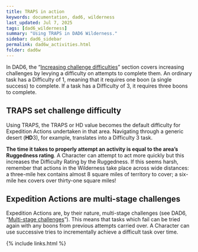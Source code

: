 ```yaml
---
title: TRAPS in action
keywords: documentation, dad6, wilderness
last_updated: Jul 7, 2025
tags: [dad6_wilderness]
summary: "Using TRAPS in DAD6 Wilderness."
sidebar: dad6_sidebar
permalink: dad6w_activities.html
folder: dad6w
---
```


In DAD6, the “[Increasing challenge difficulties](dad6_increasing_difficulty.html)” section covers increasing challenges by levying a difficulty on attempts to complete them. An ordinary task has a Difficulty of 1, meaning that it requires one boon (a single success) to complete. If a task has a Difficulty of 3, it requires three boons to complete.

## TRAPS set challenge difficulty

Using TRAPS, the TRAPS or HD value becomes the default difficulty for Expedition Actions undertaken in that area. Navigating through a generic desert (**HD**3), for example, translates into a Difficulty 3 task.

**The time it takes to properly attempt an activity is equal to the area’s Ruggedness rating**. A Character can attempt to act more quickly but this increases the Difficulty Rating by the Ruggedness. If this seems harsh, remember that actions in the Wilderness take place across wide distances: a three-mile hex contains almost 8 square miles of territory to cover; a six-mile hex covers over thirty-one square miles!

## Expedition Actions are multi-stage challenges

Expedition Actions are, by their nature, multi-stage challenges (see DAD6, “[Multi-stage challenges](dad6_multi_stage.html)”). This means that tasks which fail can be tried again with any boons from previous attempts carried over. A Character can use successive tries to incrementally achieve a difficult task over time.

{% include links.html %}
